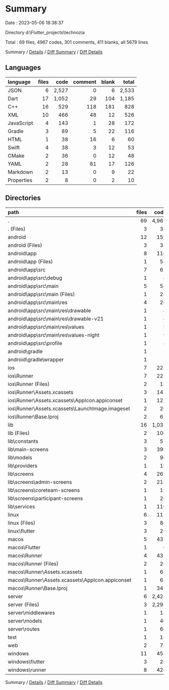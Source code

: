 # Summary

Date : 2023-05-06 18:38:37

Directory d:\\Flutter_projects\\technozia

Total : 69 files,  4967 codes, 301 comments, 411 blanks, all 5679 lines

Summary / [Details](details.md) / [Diff Summary](diff.md) / [Diff Details](diff-details.md)

## Languages
| language | files | code | comment | blank | total |
| :--- | ---: | ---: | ---: | ---: | ---: |
| JSON | 6 | 2,527 | 0 | 6 | 2,533 |
| Dart | 17 | 1,052 | 29 | 104 | 1,185 |
| C++ | 16 | 529 | 118 | 181 | 828 |
| XML | 10 | 466 | 48 | 12 | 526 |
| JavaScript | 4 | 143 | 1 | 28 | 172 |
| Gradle | 3 | 89 | 5 | 22 | 116 |
| HTML | 1 | 38 | 16 | 6 | 60 |
| Swift | 4 | 38 | 3 | 12 | 53 |
| CMake | 2 | 36 | 0 | 12 | 48 |
| YAML | 2 | 28 | 81 | 17 | 126 |
| Markdown | 2 | 13 | 0 | 9 | 22 |
| Properties | 2 | 8 | 0 | 2 | 10 |

## Directories
| path | files | code | comment | blank | total |
| :--- | ---: | ---: | ---: | ---: | ---: |
| . | 69 | 4,967 | 301 | 411 | 5,679 |
| . (Files) | 3 | 38 | 81 | 24 | 143 |
| android | 12 | 159 | 51 | 33 | 243 |
| android (Files) | 3 | 38 | 0 | 10 | 48 |
| android\\app | 8 | 116 | 51 | 22 | 189 |
| android\\app (Files) | 1 | 54 | 5 | 13 | 72 |
| android\\app\\src | 7 | 62 | 46 | 9 | 117 |
| android\\app\\src\\debug | 1 | 4 | 4 | 1 | 9 |
| android\\app\\src\\main | 5 | 54 | 38 | 7 | 99 |
| android\\app\\src\\main (Files) | 1 | 28 | 6 | 1 | 35 |
| android\\app\\src\\main\\res | 4 | 26 | 32 | 6 | 64 |
| android\\app\\src\\main\\res\\drawable | 1 | 4 | 7 | 2 | 13 |
| android\\app\\src\\main\\res\\drawable-v21 | 1 | 4 | 7 | 2 | 13 |
| android\\app\\src\\main\\res\\values | 1 | 9 | 9 | 1 | 19 |
| android\\app\\src\\main\\res\\values-night | 1 | 9 | 9 | 1 | 19 |
| android\\app\\src\\profile | 1 | 4 | 4 | 1 | 9 |
| android\\gradle | 1 | 5 | 0 | 1 | 6 |
| android\\gradle\\wrapper | 1 | 5 | 0 | 1 | 6 |
| ios | 7 | 222 | 2 | 9 | 233 |
| ios\\Runner | 7 | 222 | 2 | 9 | 233 |
| ios\\Runner (Files) | 2 | 13 | 0 | 3 | 16 |
| ios\\Runner\\Assets.xcassets | 3 | 148 | 0 | 4 | 152 |
| ios\\Runner\\Assets.xcassets\\AppIcon.appiconset | 1 | 122 | 0 | 1 | 123 |
| ios\\Runner\\Assets.xcassets\\LaunchImage.imageset | 2 | 26 | 0 | 3 | 29 |
| ios\\Runner\\Base.lproj | 2 | 61 | 2 | 2 | 65 |
| lib | 16 | 1,038 | 19 | 97 | 1,154 |
| lib (Files) | 2 | 106 | 6 | 9 | 121 |
| lib\\constants | 3 | 51 | 0 | 9 | 60 |
| lib\\main-screens | 3 | 399 | 5 | 21 | 425 |
| lib\\models | 2 | 90 | 2 | 14 | 106 |
| lib\\providers | 1 | 19 | 0 | 4 | 23 |
| lib\\screens | 4 | 263 | 0 | 21 | 284 |
| lib\\screens\\admin-screens | 2 | 218 | 0 | 14 | 232 |
| lib\\screens\\coreteam-screens | 1 | 19 | 0 | 3 | 22 |
| lib\\screens\\participant-screens | 1 | 26 | 0 | 4 | 30 |
| lib\\services | 1 | 110 | 6 | 19 | 135 |
| linux | 6 | 112 | 27 | 44 | 183 |
| linux (Files) | 3 | 86 | 18 | 27 | 131 |
| linux\\flutter | 3 | 26 | 9 | 17 | 52 |
| macos | 5 | 437 | 3 | 12 | 452 |
| macos\\Flutter | 1 | 6 | 3 | 4 | 13 |
| macos\\Runner | 4 | 431 | 0 | 8 | 439 |
| macos\\Runner (Files) | 2 | 20 | 0 | 6 | 26 |
| macos\\Runner\\Assets.xcassets | 1 | 68 | 0 | 1 | 69 |
| macos\\Runner\\Assets.xcassets\\AppIcon.appiconset | 1 | 68 | 0 | 1 | 69 |
| macos\\Runner\\Base.lproj | 1 | 343 | 0 | 1 | 344 |
| server | 6 | 2,422 | 1 | 30 | 2,453 |
| server (Files) | 3 | 2,298 | 0 | 7 | 2,305 |
| server\\middlewares | 1 | 18 | 0 | 5 | 23 |
| server\\models | 1 | 40 | 1 | 3 | 44 |
| server\\routes | 1 | 66 | 0 | 15 | 81 |
| test | 1 | 14 | 10 | 7 | 31 |
| web | 2 | 73 | 16 | 7 | 96 |
| windows | 11 | 452 | 91 | 148 | 691 |
| windows\\flutter | 3 | 26 | 9 | 17 | 52 |
| windows\\runner | 8 | 426 | 82 | 131 | 639 |

Summary / [Details](details.md) / [Diff Summary](diff.md) / [Diff Details](diff-details.md)